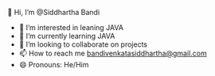  👋 Hi, I’m @Siddhartha Bandi
- 👀 I’m interested in leaning JAVA
- 🌱 I’m currently learning JAVA
- 💞️ I’m looking to collaborate on projects
- 📫 How to reach me bandivenkatasiddhartha@gmail.com
- 😄 Pronouns: He/Him
  

<!---
Siddhartha-star/Siddhartha-star is a ✨ special ✨ repository because its `README.md` (this file) appears on your GitHub profile.
You can click the Preview link to take a look at your changes.
--->

